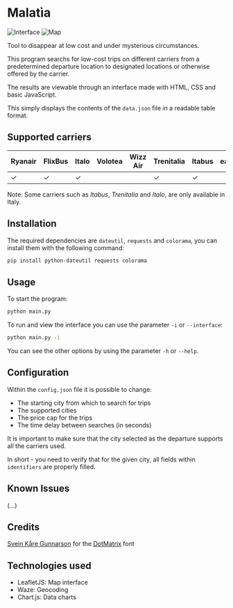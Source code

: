 # Malatìa
![Interface](https://i.imgur.com/FtfGzuL.png)
![Map](https://i.imgur.com/H9J8M9f.png)

Tool to disappear at low cost and under mysterious circumstances.

This program searchs for low-cost trips on different carriers from a predetermined departure location to designated locations or otherwise offered by the carrier.

The results are viewable through an interface made with HTML, CSS and basic JavaScript. 

This simply displays the contents of the `data.json` file in a readable table format.

## Supported carriers
| Ryanair            | FlixBus            | Italo | Volotea | Wizz Air | Trenitalia | Itabus | easyJet |
|--------------------|--------------------|-------|---------|----------|------------|--------|------|
| ✓ | ✓ | ✓ |         |          | ✓ | ✓ | | |

Note: Some carriers such as _Itabus_, _Trenitalia_ and _Italo_, are only available in Italy.

## Installation
The required dependencies are `dateutil`, `requests` and `colorama`, you can install them with the following command:
```bash
pip install python-dateutil requests colorama
```

## Usage
To start the program:
```bash
python main.py
````

To run and view the interface you can use the parameter `-i` or `--interface`:
```bash
python main.py -i
````

You can see the other options by using the parameter `-h` or `--help`.

## Configuration
Within the `config.json` file it is possible to change:
- The starting city from which to search for trips
- The supported cities
- The price cap for the trips
- The time delay between searches (in seconds)

It is important to make sure that the city selected as the departure supports all the carriers used. 

In short - you need to verify that for the given city, all fields within `identifiers` are properly filled.

## Known Issues
(...)

## Credits
[Svein Kåre Gunnarson](https://dionaea.com/) for the [DotMatrix](https://www.dafont.com/dot-matrix.font) font

## Technologies used
- LeafletJS: Map interface
- Waze: Geocoding
- Chart.js: Data charts